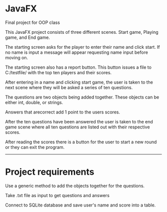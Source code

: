 # JavaFX
Final project for OOP class

This JavaFX project consists of three different scenes. Start game, Playing game, and End game. 

The starting screen asks for the player to enter their name and click start. If no name is input a message will appear requesting name input before moving on.

The starting screen also has a report button. This button issues a file to C:/testfile/ with the top ten players and their scores. 

After entering in a name and clicking start game, the user is taken to the next scene where they will be asked a series of ten questions. 

The questions are two objects being added together. These objects can be either int, double, or strings.

Answers that arecorrect add 1 point to the users scores.

After the ten questions have been answered the user is taken to the end game scene where all ten questions are listed out with their respective scores.

After reading the scores there is a button for the user to start a new round or they can exit the program. 

------------------------------------------------------------------------------------------------------------------------------------
# Project requirements

Use a generic method to add the objects together for the questions.

Take .txt file as input to get questions and answers

Connect to SQLite database and save user's name and score into a table.

